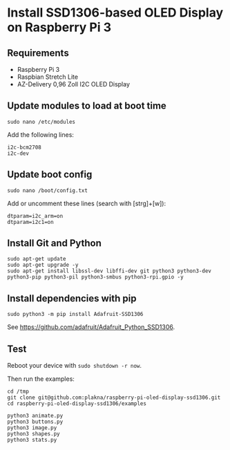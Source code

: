 # Install SSD1306-based OLED Display on Raspberry Pi 3 

## Requirements
 * Raspberry Pi 3
 * Raspbian Stretch Lite
 * AZ-Delivery 0,96 Zoll I2C OLED Display 

## Update modules to load at boot time
```console
sudo nano /etc/modules
```

Add the following lines:
```console
i2c-bcm2708
i2c-dev
```

## Update boot config 
```console
sudo nano /boot/config.txt
```

Add or uncomment these lines (search with [strg]+[w]):
```console
dtparam=i2c_arm=on
dtparam=i2c1=on
```

## Install Git and Python 
```console
sudo apt-get update
sudo apt-get upgrade -y
sudo apt-get install libssl-dev libffi-dev git python3 python3-dev python3-pip python3-pil python3-smbus python3-rpi.gpio -y
```

## Install dependencies with pip
```console
sudo python3 -m pip install Adafruit-SSD1306
```
See https://github.com/adafruit/Adafruit_Python_SSD1306.

## Test
Reboot your device with `sudo shutdown -r now`.

Then run the examples:
```console
cd /tmp
git clone git@github.com:plakna/raspberry-pi-oled-display-ssd1306.git
cd raspberry-pi-oled-display-ssd1306/examples

python3 animate.py
python3 buttons.py
python3 image.py
python3 shapes.py
python3 stats.py
```